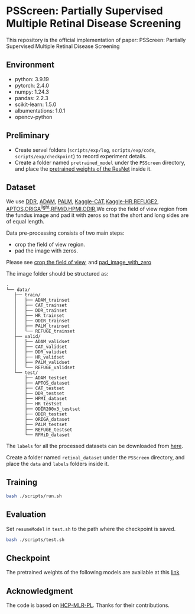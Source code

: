 # PSScreen: Partially Supervised Multiple Retinal Disease Screening

This repository is the official implementation of paper: PSScreen: Partially Supervised Multiple Retinal Disease Screening

## Environment

- python: 3.9.19
- pytorch: 2.4.0
- numpy: 1.24.3
- pandas: 2.2.3
- scikit-learn: 1.5.0
- albumentations: 1.0.1
- opencv-python

## Preliminary

- Create servel folders (`scripts/exp/log`, `scripts/exp/code`, `scripts/exp/checkpoint`) to record experiment details.
- Create a folder named `pretrained_model` under the `PSScreen` directory, and place the [pretrained weights of the ResNet](https://unioulu-my.sharepoint.com/:u:/g/personal/bzheng24_univ_yo_oulu_fi/EX8_ALmVwYhDqkrL5XOygBwB7vuvxbfONCTuqccne-77jw?e=TEXuNf) inside it.

## Dataset 

We use [DDR](https://github.com/nkicsl/DDR-dataset), [ADAM](https://drive.google.com/file/d/1Uz5x0aqXb0aecjzNWQ4522oCxaRDZxBt/view), [PALM](https://drive.google.com/file/d/14XWD6kX0dVRfAyEc7FkZGKZibWEkvnyv/view), [Kaggle-CAT](https://www.kaggle.com/datasets/jr2ngb/cataractdataset),[Kaggle-HR](https://www.kaggle.com/datasets/harshwardhanfartale/hypertension-and-hypertensive-retinopathy-dataset),[REFUGE2](https://drive.google.com/file/d/1DspRzDqypeBOxZnWPQxmXprNVmJwkBRJ/view), [APTOS](https://www.kaggle.com/competitions/aptos2019-blindness-detection/data),[ORIGA<sup>light</sup>](https://pubmed.ncbi.nlm.nih.gov/21095735/),[RFMiD](https://riadd.grand-challenge.org/download-all-classes/),[HPMI](https://figshare.com/articles/dataset/HPMI_A_retinal_fundus_image_dataset_for_identification_of_high_and_pathological_myopia_based_on_deep_learning/24800232?file=49305304),[ODIR](https://odir2019.grand-challenge.org/dataset/),We crop the field of view region from the fundus image and pad it with zeros so that the short and long sides are of equal length.

Data pre-processing consists of two main steps:

- crop the field of view region.
- pad the image with zeros.

Please see [crop the field of view](./datasets/threshold_crop.py), and [pad_image_with_zero](./datasets/pad_image_with_zero.py)

 The image folder should be structured as:

 ```none
.
└── data/
    ├── train/
    │   ├── ADAM_trainset
    │   ├── CAT_trainset
    │   ├── DDR_trainset
    │   ├── HR_trainset
    │   ├── ODIR_trainset
    │   ├── PALM_trainset
    │   └── REFUGE_trainset
    ├── valid/
    │   ├── ADAM_validset
    │   ├── CAT_validset
    │   ├── DDR_validset
    │   ├── HR_validset
    │   ├── PALM_validset
    │   └── REFUGE_validset
    └── test/
        ├── ADAM_testset
        ├── APTOS_dataset
        ├── CAT_testset
        ├── DDR_testset
        ├── HPMI_dataset
        ├── HR_testset
        ├── ODIR200x3_testset
        ├── ODIR_testset
        ├── ORIGA_dataset
        ├── PALM_testset
        ├── REFUGE_testset
        └── RFMiD_dataset
```

The `labels` for all the processed datasets can be downloaded from [here](https://unioulu-my.sharepoint.com/:u:/g/personal/bzheng24_univ_yo_oulu_fi/EVz15_rN8sZKo988VXjsiDQBwD1pNF4nR_kfzhy8mGHR0Q?e=6adQOV). 

Create a folder named `retinal_dataset` under the `PSScreen` directory, and place the `data` and `labels` folders inside it.

## Training

```sh
bash ./scripts/run.sh
```

## Evaluation

Set `resumeModel` in `test.sh` to the path where the checkpoint is saved.

```sh
bash ./scripts/test.sh
```
## Checkpoint

The pretrained weights of the following models are available at this [link](https://unioulu-my.sharepoint.com/:u:/g/personal/bzheng24_univ_yo_oulu_fi/ETRhBmwPeIdGoeDka1DpiJ8Bd3pjiPiRM7s9D3GdZ-ZjsQ?e=L8NrkJ)

## Acknowledgment

The code is based on [HCP-MLR-PL](https://github.com/HCPLab-SYSU/HCP-MLR-PL/tree/main). Thanks for their contributions.


